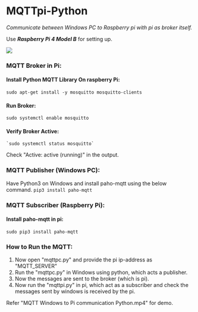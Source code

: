 # MQTTpi-Python
*Communicate between Windows PC to Raspberry pi with pi as broker itself.*

Use ***Raspberry Pi 4 Model B*** for setting up.

![](https://raspberry-valley.azurewebsites.net/img/MQTT-on-Raspberry-Pi-01.png)

### MQTT Broker in Pi:

#### Install Python MQTT Library On raspberry Pi:
    sudo apt-get install -y mosquitto mosquitto-clients

#### Run Broker:
    sudo systemctl enable mosquitto

#### Verify Broker Active:
    `sudo systemctl status mosquitto`
Check "Active: active (running)" in the output.


### MQTT Publisher (Windows PC):

Have Python3 on Windows and install paho-mqtt using the below command.
    `pip3 install paho-mqtt`


### MQTT Subscriber (Raspberry Pi):

#### Install paho-mqtt in pi:
    sudo pip3 install paho-mqtt


### How to Run the MQTT:

1. Now open "mqttpc.py" and provide the pi ip-address as "MQTT_SERVER"
2. Run the "mqttpc.py" in Windows using python, which acts a publisher.
3. Now the messages are sent to the broker (which is pi).
4. Now run the "mqttpi.py" in pi, which act as a subscriber and check the messages sent by windows is received by the pi.


Refer "MQTT Windows to Pi communication Python.mp4" for demo.
